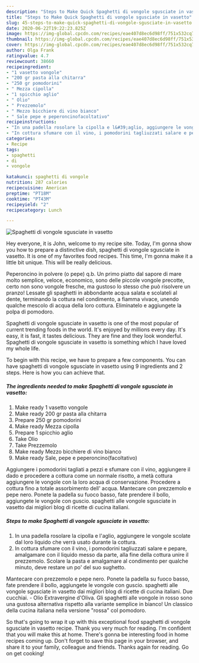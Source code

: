 ```yaml
---
description: "Steps to Make Quick Spaghetti di vongole sgusciate in vasetto"
title: "Steps to Make Quick Spaghetti di vongole sgusciate in vasetto"
slug: 45-steps-to-make-quick-spaghetti-di-vongole-sgusciate-in-vasetto
date: 2020-06-22T19:22:23.825Z
image: https://img-global.cpcdn.com/recipes/eae407d8ec6d98ff/751x532cq70/spaghetti-di-vongole-sgusciate-in-vasetto-recipe-main-photo.jpg
thumbnail: https://img-global.cpcdn.com/recipes/eae407d8ec6d98ff/751x532cq70/spaghetti-di-vongole-sgusciate-in-vasetto-recipe-main-photo.jpg
cover: https://img-global.cpcdn.com/recipes/eae407d8ec6d98ff/751x532cq70/spaghetti-di-vongole-sgusciate-in-vasetto-recipe-main-photo.jpg
author: Olga Frank
ratingvalue: 4.7
reviewcount: 38660
recipeingredient:
- "1 vasetto vongole"
- "200 gr pasta alla chitarra"
- "250 gr pomodorini"
- " Mezza cipolla"
- "1 spicchio aglio"
- " Olio"
- " Prezzemolo"
- " Mezzo bicchiere di vino bianco"
- " Sale pepe e peperoncinofacoltativo"
recipeinstructions:
- "In una padella rosolare la cipolla e l&#39;aglio, aggiungere le vongole scolate dal loro liquido che verrà usato durante la cottura."
- "In cottura sfumare con il vino, i pomodorini tagliuzzati salare e pepare, amalgamare con il liquido messo da parte, alla fine della cottura unire il prezzemolo. Scolare la pasta e amalgamare al condimento per qualche minuto, deve restare un po&#39; del suo sughetto."
categories:
- Recipe
tags:
- spaghetti
- di
- vongole

katakunci: spaghetti di vongole 
nutrition: 287 calories
recipecuisine: American
preptime: "PT18M"
cooktime: "PT43M"
recipeyield: "2"
recipecategory: Lunch

---
```



![Spaghetti di vongole sgusciate in vasetto](https://img-global.cpcdn.com/recipes/eae407d8ec6d98ff/751x532cq70/spaghetti-di-vongole-sgusciate-in-vasetto-recipe-main-photo.jpg)

Hey everyone, it is John, welcome to my recipe site. Today, I'm gonna show you how to prepare a distinctive dish, spaghetti di vongole sgusciate in vasetto. It is one of my favorites food recipes. This time, I'm gonna make it a little bit unique. This will be really delicious.

Peperoncino in polvere (o pepe) q.b. Un primo piatto dal sapore di mare molto semplice, veloce, economico, sono delle piccole vongole precotte, certo non sono vongole fresche, ma gustoso lo stesso che può risolvere un pranzo! Lessate gli spaghetti in abbondante acqua salata e scolateli al dente, terminando la cottura nel condimento, a fiamma vivace, unendo qualche mescolo di acqua della loro cottura. Eliminatelo e aggiungete la polpa di pomodoro.

Spaghetti di vongole sgusciate in vasetto is one of the most popular of current trending foods in the world. It's enjoyed by millions every day. It's easy, it is fast, it tastes delicious. They are fine and they look wonderful. Spaghetti di vongole sgusciate in vasetto is something which I have loved my whole life.


To begin with this recipe, we have to prepare a few components. You can have spaghetti di vongole sgusciate in vasetto using 9 ingredients and 2 steps. Here is how you can achieve that.

<!--inarticleads1-->

##### The ingredients needed to make Spaghetti di vongole sgusciate in vasetto:

1. Make ready 1 vasetto vongole
1. Make ready 200 gr pasta alla chitarra
1. Prepare 250 gr pomodorini
1. Make ready  Mezza cipolla
1. Prepare 1 spicchio aglio
1. Take  Olio
1. Take  Prezzemolo
1. Make ready  Mezzo bicchiere di vino bianco
1. Make ready  Sale, pepe e peperoncino(facoltativo)


Aggiungere i pomodorini tagliati a pezzi e sfumare con il vino, aggiungere il dado e procedere a cottura come un normale risotto, a metà cottura aggiungere le vongole con la loro acqua di conservazione. Procedere a cottura fino a totale assorbimento dell&#39; acqua. Mantecare con prezzemolo e pepe nero. Ponete la padella su fuoco basso, fate prendere il bollo, aggiungete le vongole con guscio. spaghetti alle vongole sgusciate in vasetto dai migliori blog di ricette di cucina italiani. 

<!--inarticleads2-->

##### Steps to make Spaghetti di vongole sgusciate in vasetto:

1. In una padella rosolare la cipolla e l&#39;aglio, aggiungere le vongole scolate dal loro liquido che verrà usato durante la cottura.
1. In cottura sfumare con il vino, i pomodorini tagliuzzati salare e pepare, amalgamare con il liquido messo da parte, alla fine della cottura unire il prezzemolo. Scolare la pasta e amalgamare al condimento per qualche minuto, deve restare un po&#39; del suo sughetto.


Mantecare con prezzemolo e pepe nero. Ponete la padella su fuoco basso, fate prendere il bollo, aggiungete le vongole con guscio. spaghetti alle vongole sgusciate in vasetto dai migliori blog di ricette di cucina italiani. Due cucchiai. - Olio Extravergine d&#39;Oliva. Gli spaghetti alle vongole in rosso sono una gustosa alternativa rispetto alla variante semplice in bianco! Un classico della cucina italiana nella versione &#34;rossa&#34; col pomodoro. 

So that's going to wrap it up with this exceptional food spaghetti di vongole sgusciate in vasetto recipe. Thank you very much for reading. I'm confident that you will make this at home. There's gonna be interesting food in home recipes coming up. Don't forget to save this page in your browser, and share it to your family, colleague and friends. Thanks again for reading. Go on get cooking!
